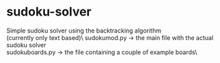 # sudoku-solver
Simple sudoku solver using the backtracking algorithm\
(currently only text based)\\
sudokumod.py -> the main file with the actual sudoku solver\
sudokuboards.py -> the file containing a couple of example boards\
